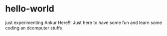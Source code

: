 # hello-world
just experimenting
Ankur Here!!!
Just here to have some fun and learn some coding an dcomputer stuffs
